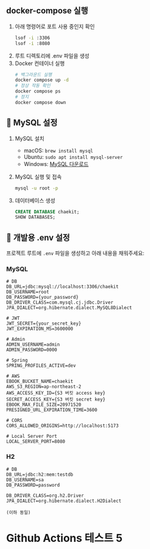 ## docker-compose 실행

1. 아래 명령어로 포트 사용 중인지 확인
    ```bash
    lsof -i :3306
    lsof -i :8080
    ```
2. 루트 디렉토리에 .env 파일을 생성
3. Docker 컨테이너 실행
    ```bash
    # 백그라운드 실행
    docker compose up -d
    # 정상 작동 확인
    docker compose ps
    # 정지
    docker compose down
    ```

## 🐬 MySQL 설정

1. MySQL 설치

    - macOS: `brew install mysql`
    - Ubuntu: `sudo apt install mysql-server`
    - Windows: [MySQL 다운로드](https://dev.mysql.com/downloads/mysql/)

2. MySQL 실행 및 접속
    ```bash
    mysql -u root -p
    ```
3. 데이터베이스 생성
    ```sql
    CREATE DATABASE chaekit;
    SHOW DATABASES;
    ```

## 🔐 개발용 .env 설정

프로젝트 루트에 `.env` 파일을 생성하고 아래 내용을 채워주세요:

### MySQL

```env
# DB
DB_URL=jdbc:mysql://localhost:3306/chaekit
DB_USERNAME=root
DB_PASSWORD={your_password}
DB_DRIVER_CLASS=com.mysql.cj.jdbc.Driver
JPA_DIALECT=org.hibernate.dialect.MySQL8Dialect

# JWT
JWT_SECRET={your_secret_key}
JWT_EXPIRATION_MS=3600000

# Admin
ADMIN_USERNAME=admin
ADMIN_PASSWORD=0000

# Spring
SPRING_PROFILES_ACTIVE=dev

# AWS
EBOOK_BUCKET_NAME=chaekit
AWS_S3_REGION=ap-northeast-2
AWS_ACCESS_KEY_ID={S3 버킷 access key}
SECRET_ACCESS_KEY={S3 버킷 secret key}
EBOOK_MAX_FILE_SIZE=20971520
PRESIGNED_URL_EXPIRATION_TIME=3600

# CORS
CORS_ALLOWED_ORIGINS=http://localhost:5173

# Local Server Port
LOCAL_SERVER_PORT=8080

```

### H2

```env
# DB
DB_URL=jdbc:h2:mem:testdb
DB_USERNAME=sa
DB_PASSWORD=password

DB_DRIVER_CLASS=org.h2.Driver
JPA_DIALECT=org.hibernate.dialect.H2Dialect

(이하 동일)
```

# Github Actions 테스트 5
